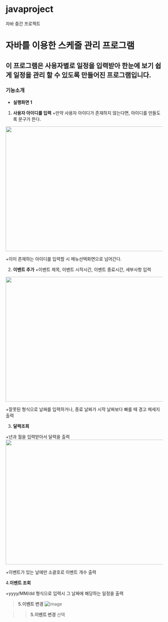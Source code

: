 # javaproject
자바 중간 프로젝트

# 자바를 이용한 스케줄 관리 프로그램

이 프로그램은 사용자별로 일정을 입력받아 한눈에 보기 쉽게 일정을 관리 할 수 있도록 만들어진 프로그램입니다.
-----------
### 기능소개
+ **실행화면 1**

1. **사용자 아이디를 입력**
+만약 사용자 아이디가 존재하지 않는다면, 아이디를 만들도록 문구가 뜬다.
<img src = "https://github.com/user-attachments/assets/70a05f0d-9925-4b1c-9212-34beee27c4ff" width = "800" height="400"/>


+이미 존재하는 아이디를 입력할 시 메뉴선택화면으로 넘어간다.


2. **이벤트 추가**
+이벤트 제목, 이벤트 시작시간, 이벤트 종료시간, 세부사항 입력
<img src = "https://github.com/user-attachments/assets/1ade8339-2bf4-4b03-a8f6-b453c4162427" width = "800" height="400"/>


+잘못된 형식으로 날짜를 입력하거나, 종료 날짜가 시작 날짜보다 빠를 때 경고 메세지 출력


3. **달력조회**


+년과 월을 입력받아서 달력을 출력
<img src = "https://github.com/user-attachments/assets/a745e6e1-9ee6-4dc1-92c1-e1e816f25afc" width = "800" height="400"/>


+이벤트가 있는 날에만 소괄호로 이벤트 개수 출력


4.**이벤트 조회**


+yyyy/MM/dd 형식으로 입력시 그 날짜에 해당하는 일정을 출력


> **5.이벤트 변경**
![image](https://github.com/user-attachments/assets/f6c523ac-7aa3-4408-9101-07f71f86514f)



> >**5.이벤트 변경** 선택
> > >



